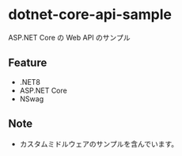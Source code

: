 # dotnet-core-api-sample
ASP.NET Core の Web API のサンプル

## Feature
- .NET8
- ASP.NET Core
- NSwag

## Note
- カスタムミドルウェアのサンプルを含んでいます。
